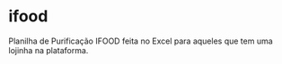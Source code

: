 # ifood
Planilha de Purificação IFOOD feita no Excel para aqueles que tem uma lojinha na plataforma.
